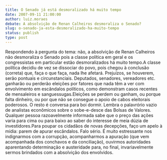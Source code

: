 ```yaml
---
title: O Senado já está desmoralizado há muito tempo
date: 2007-09-11 21:00:00
author: luiz.moraes
debate: A absolvição de Renan Calheiros desmoraliza o Senado?
slug: o-senado-ja-esta-desmoralizado-ha-muito-tempo
status: publish 
type: post
---
```


Respondendo à pergunta do tema: não, a absolvição de Renan Calheiros não desmoraliza o Senado pois a classe política em geral e os congressistas em particular estão desmoralizados há muito tempo.A classe política decidiu de vez se dissociar do povo, pois chegou à conclusão (correta) que, faça o que faça, nada lhe afetará. Prejuízos, se houverem, serão pontuais e circunstanciais. Deputados, senadores, vereadores etc. ganharão ou perderão eleições por fatores que nada têm a ver com envolvimento em escândalos políticos, como demonstram casos recentes de mensaleiros e sanguessugas.Eleições se perdem ou ganham, ou porque falta dinheiro, ou por que não se consegue o apoio de cabos eleitorais poderosos. O resto é conversa para boi dormir. Lembra o palavrório vazio de analistas econômicos sobre o sobe-e-desce das Bolsas de Valores. Qualquer pessoa razoavelmente informada sabe que o preço das ações varia para cima ou para baixo ao saber do interesse de meia dúzia de investidores.Para poupar os cidadãos de novas decepções, faço um apelo à mídia: parem de apurar escândalos. Falo sério. É muito estressante nos indignarmos com a corrupção, acompanharmos a apuração (que vem acompanhada dos conchavos e da conciliação), ouvirmos autoridades aparentando determinação e austeridade para, no final, invariavelmente sermos brindados com a absolvição dos envolvidos.
